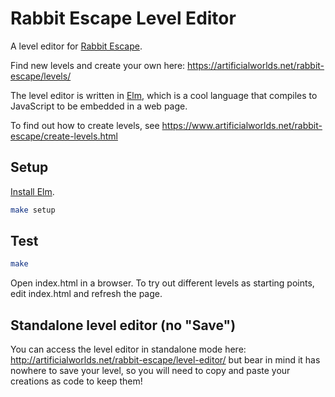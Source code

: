 # Rabbit Escape Level Editor

A level editor for [Rabbit Escape](http://artificialworlds.net/rabbit-escape).

Find new levels and create your own here: https://artificialworlds.net/rabbit-escape/levels/

The level editor is written in [Elm](https://elm-lang.org), which is a cool language that compiles to JavaScript to be embedded in a web page.

To find out how to create levels, see https://www.artificialworlds.net/rabbit-escape/create-levels.html

## Setup

[Install Elm](https://guide.elm-lang.org/install.html).

```bash
make setup
```

## Test

```bash
make
```

Open index.html in a browser.  To try out different levels as starting
points, edit index.html and refresh the page.

## Standalone level editor (no "Save")

You can access the level editor in standalone mode here: http://artificialworlds.net/rabbit-escape/level-editor/ but bear in mind it has nowhere to save your level, so you will need to copy and paste your creations as code to keep them!
